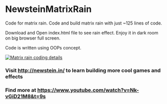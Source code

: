 # NewsteinMatrixRain
Code for matrix rain. Code and build matrix rain with just ~125 lines of code.

Download and Open index.html file to see rain effect. Enjoy it in dark room on big browser full screen.

Code is written using OOPs concept.

[![Matrix rain coding details](https://upload.wikimedia.org/wikipedia/commons/c/cc/Digital_rain_animation_medium_letters_shine.gif)](https://www.youtube.com/watch?v=Nk-vGiD21M8&t=9s)

### Visit http://newstein.in/ to learn building more cool games and effects

### Find more at https://www.youtube.com/watch?v=Nk-vGiD21M8&t=9s 
